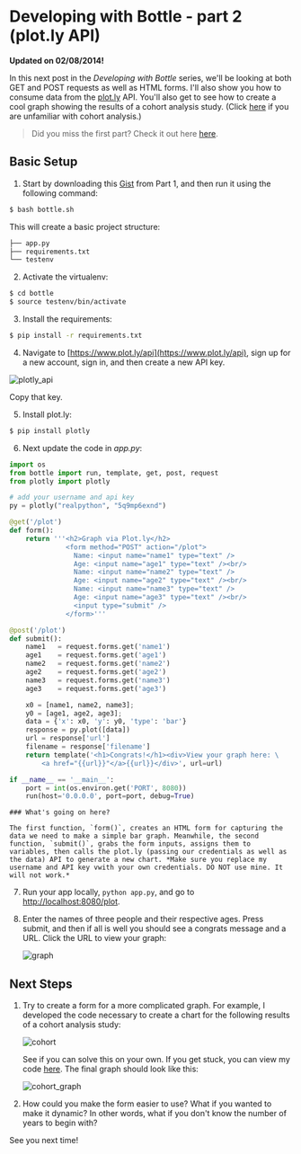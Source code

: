 # Developing with Bottle - part 2 (plot.ly API)

**Updated on 02/08/2014!**

In this next post in the *Developing with Bottle* series, we'll be looking at both GET and POST requests as well as HTML forms. I'll also show you how to consume data from the [plot.ly](https://plot.ly/api) API. You'll also get to see how to create a cool graph showing the results of a cohort analysis study. (Click [here](http://mherman.org/blog/2012/11/16/the-benefits-of-performing-a-cohort-analysis-in-determining-engagement-over-time/) if you are unfamiliar with cohort analysis.)

> Did you miss the first part? Check it out here [here](http://www.realpython.com/blog/python/developing-with-bottle-part-1/).

## Basic Setup

1. Start by downloading this [Gist](https://gist.github.com/mjhea0/5784132) from Part 1, and then run it using the following command:
  ```sh
  $ bash bottle.sh
  ```

  This will create a basic project structure:

  ```sh
  ├── app.py
  ├── requirements.txt
  └── testenv
  ```
    
2. Activate the virtualenv:
  ```sh
  $ cd bottle
  $ source testenv/bin/activate
  ```
    
3. Install the requirements:
  ```sh
  $ pip install -r requirements.txt
  ```
       
4. Navigate to [https://www.plot.ly/api](https://www.plot.ly/api), sign up for a new account, sign in, and then create a new API key. 

  ![plotly_api](https://raw.github.com/mjhea0/bottle-plotly-python/master/images/plotly.png)

  Copy that key.
    
5. Install plot.ly:
  ```sh
  $ pip install plotly
  ```
 
6. Next update the code in *app.py*:
  ```python
  import os
  from bottle import run, template, get, post, request
  from plotly import plotly

  # add your username and api key
  py = plotly("realpython", "5q9mp6exnd")

  @get('/plot')
  def form():
      return '''<h2>Graph via Plot.ly</h2>
                <form method="POST" action="/plot">
                  Name: <input name="name1" type="text" />
                  Age: <input name="age1" type="text" /><br/>
                  Name: <input name="name2" type="text" />
                  Age: <input name="age2" type="text" /><br/>
                  Name: <input name="name3" type="text" />
                  Age: <input name="age3" type="text" /><br/>                
                  <input type="submit" />
                </form>'''

  @post('/plot')
  def submit():
      name1   = request.forms.get('name1')
      age1    = request.forms.get('age1')
      name2   = request.forms.get('name2')
      age2    = request.forms.get('age2')
      name3   = request.forms.get('name3')
      age3    = request.forms.get('age3')

      x0 = [name1, name2, name3];
      y0 = [age1, age2, age3];
      data = {'x': x0, 'y': y0, 'type': 'bar'}
      response = py.plot([data])
      url = response['url']
      filename = response['filename']
      return template('<h1>Congrats!</h1><div>View your graph here: \
          <a href="{{url}}"</a>{{url}}</div>', url=url)

  if __name__ == '__main__':
      port = int(os.environ.get('PORT', 8080))
      run(host='0.0.0.0', port=port, debug=True)
  ```
    
    ### What's going on here?

    The first function, `form()`, creates an HTML form for capturing the data we need to make a simple bar graph. Meanwhile, the second function, `submit()`, grabs the form inputs, assigns them to variables, then calls the plot.ly (passing our credentials as well as the data) API to generate a new chart. *Make sure you replace my username and API key vwith your own credentials. DO NOT use mine. It will not work.*
    
7. Run your app locally, `python app.py`, and go to [http://localhost:8080/plot](http://localhost:8080/plot).

8. Enter the names of three people and their respective ages. Press submit, and then if all is well you should see a congrats message and a URL. Click the URL to view your graph:

    ![graph](http://content.screencast.com/users/Mike_Extentech/folders/Jing/media/507d04e6-8352-4882-910e-9d04da054266/00000199.png)
    
## Next Steps

1. Try to create a form for a more complicated graph. For example, I developed the code necessary to create a chart for the following results of a cohort analysis study:
 
    ![cohort](http://content.screencast.com/users/Mike_Extentech/folders/Jing/media/50d185f0-ea48-488d-84bc-a466dd7aca68/00000203.png)
    
    See if you can solve this on your own. If you get stuck, you can view my code [here](https://gist.github.com/mjhea0/5985460). The final graph should look like this: 
    
    ![cohort_graph](http://content.screencast.com/users/Mike_Extentech/folders/Jing/media/b9097a74-9673-4a58-b51c-4085365cb145/00000204.png)
    
2. How could you make the form easier to use? What if you wanted to make it dynamic? In other words, what if you don't know the number of years to begin with?

See you next time!
 

   
